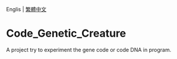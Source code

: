 Englis | [繁體中文](README_TCH.md)
# Code_Genetic_Creature
A project try to experiment the gene code or code DNA in program.
